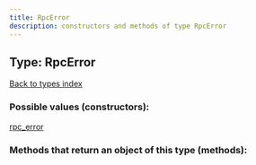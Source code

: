 ```yaml
---
title: RpcError
description: constructors and methods of type RpcError
---
```

## Type: RpcError  
[Back to types index](index.md)



### Possible values (constructors):

[rpc\_error](../constructors/rpc_error.md)  



### Methods that return an object of this type (methods):




